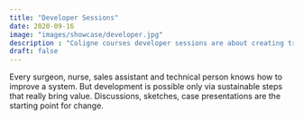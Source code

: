 ```yaml
---
title: "Developer Sessions"
date: 2020-09-16
image: "images/showcase/developer.jpg"
description : "Coligne courses developer sessions are about creating true value for the patient based on continuous improvement in spine surgery."
draft: false
---
```


Every surgeon, nurse, sales assistant and technical person knows how to improve a system. 
But development is possible only via sustainable steps that really bring value. Discussions, sketches, case presentations are the starting point for change.